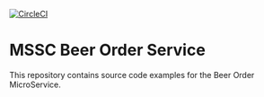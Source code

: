 [![CircleCI](https://circleci.com/gh/chrisdoberman/mssc-beer-order-service.svg?style=svg)](https://circleci.com/gh/chrisdoberman/mssc-beer-order-service)

# MSSC Beer Order Service

This repository contains source code examples for the Beer Order MicroService.